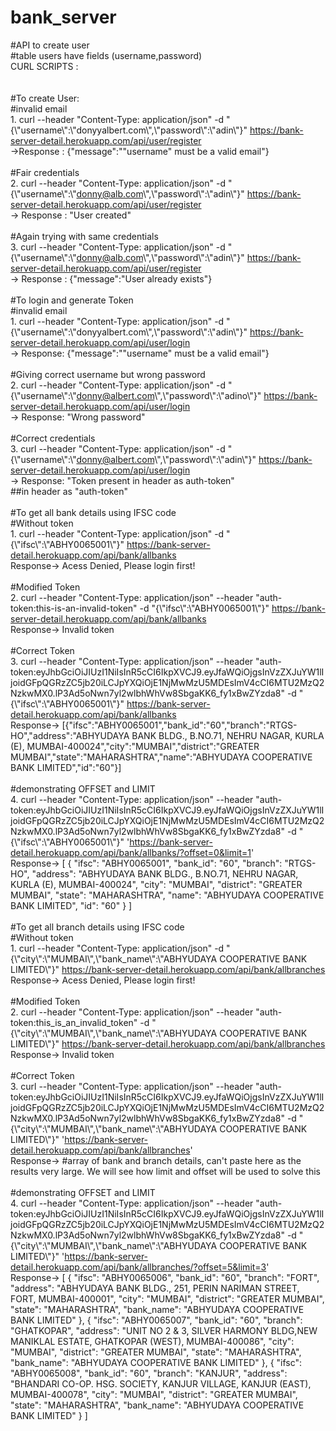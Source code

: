 # bank_server <br/>
#API to create user <br/>
#table users have fields (username,password) <br/>
CURL SCRIPTS : <br/>
<br/><br/>
#To create User:
<br/>
#invalid email
<br/>1. curl --header "Content-Type: application/json" -d "{\\"username\\":\\"donyyalbert.com\\",\\"password\\":\\"adin\\"}" https://bank-server-detail.herokuapp.com/api/user/register
<br/>->Response : {"message":"\"username\" must be a valid email"}
<br/>
<br/>
#Fair credentials
<br/>2. curl --header "Content-Type: application/json" -d "{\\"username\\":\\"donny@alb.com\\",\\"password\\":\\"adin\\"}" https://bank-server-detail.herokuapp.com/api/user/register
<br/> -> Response : "User created"
<br/>
<br/>
#Again trying with same credentials
<br/>3. curl --header "Content-Type: application/json" -d "{\\"username\\":\\"donny@alb.com\\",\\"password\\":\\"adin\\"}" https://bank-server-detail.herokuapp.com/api/user/register
<br/>-> Response : {"message":"User already exists"}
<br/>
<br/>
#To login and generate Token
<br/>#invalid email
<br/>1. curl --header "Content-Type: application/json" -d "{\\"username\\":\\"donyyalbert.com\\",\\"password\\":\\"adin\\"}" https://bank-server-detail.herokuapp.com/api/user/login
<br/>-> Response: {"message":"\"username\" must be a valid email"}
<br/>
<br/>#Giving correct username but wrong password
<br/>2. curl --header "Content-Type: application/json" -d "{\\"username\\":\\"donny@albert.com\\",\\"password\\":\\"adino\\"}" https://bank-server-detail.herokuapp.com/api/user/login
<br/>-> Response: "Wrong password"
<br/>
<br/>
#Correct credentials 
<br/>3. curl --header "Content-Type: application/json" -d "{\\"username\\":\\"donny@albert.com\\",\\"password\\":\\"adin\\"}" https://bank-server-detail.herokuapp.com/api/user/login
<br/>-> Response: "Token present in header as auth-token" 
<br/>##in header as "auth-token" 
<br/><br/>
#To get all bank details using IFSC code
<br/>#Without token
<br/>1. curl --header "Content-Type: application/json" -d "{\\"ifsc\\":\\"ABHY0065001\\"}" https://bank-server-detail.herokuapp.com/api/bank/allbanks
<br/>Response-> Acess Denied, Please login first!
<br/><br/>
#Modified Token
<br/>2. curl --header "Content-Type: application/json" --header "auth-token:this-is-an-invalid-token" -d "{\\"ifsc\\":\\"ABHY0065001\\"}" https://bank-server-detail.herokuapp.com/api/bank/allbanks
<br/>Response-> Invalid token
<br/><br/>
#Correct Token
<br/>3. curl --header "Content-Type: application/json" --header "auth-token:eyJhbGciOiJIUzI1NiIsInR5cCI6IkpXVCJ9.eyJfaWQiOjgsInVzZXJuYW1lIjoidGFpQGRzZC5jb20iLCJpYXQiOjE1NjMwMzU5MDEsImV4cCI6MTU2MzQ2NzkwMX0.lP3Ad5oNwn7yl2wlbhWhVw8SbgaKK6_fy1xBwZYzda8" -d "{\\"ifsc\\":\\"ABHY0065001\\"}" https://bank-server-detail.herokuapp.com/api/bank/allbanks
<br/>Response-> [{"ifsc":"ABHY0065001","bank_id":"60","branch":"RTGS-HO","address":"ABHYUDAYA BANK BLDG., B.NO.71, NEHRU NAGAR, KURLA (E), MUMBAI-400024","city":"MUMBAI","district":"GREATER MUMBAI","state":"MAHARASHTRA","name":"ABHYUDAYA COOPERATIVE BANK LIMITED","id":"60"}]
<br/><br/>
#demonstrating OFFSET and LIMIT
<br/>4. curl --header "Content-Type: application/json" --header "auth-token:eyJhbGciOiJIUzI1NiIsInR5cCI6IkpXVCJ9.eyJfaWQiOjgsInVzZXJuYW1lIjoidGFpQGRzZC5jb20iLCJpYXQiOjE1NjMwMzU5MDEsImV4cCI6MTU2MzQ2NzkwMX0.lP3Ad5oNwn7yl2wlbhWhVw8SbgaKK6_fy1xBwZYzda8" -d "{\\"ifsc\\":\\"ABHY0065001\\"}" 'https://bank-server-detail.herokuapp.com/api/bank/allbanks/?offset=0&limit=1'
<br/>Response-> [
    {
        "ifsc": "ABHY0065001",
        "bank_id": "60",
        "branch": "RTGS-HO",
        "address": "ABHYUDAYA BANK BLDG., B.NO.71, NEHRU NAGAR, KURLA (E), MUMBAI-400024",
        "city": "MUMBAI",
        "district": "GREATER MUMBAI",
        "state": "MAHARASHTRA",
        "name": "ABHYUDAYA COOPERATIVE BANK LIMITED",
        "id": "60"
    }
]
<br/><br/>
#To get all branch details using IFSC code
<br/>#Without token
<br/>1. curl --header "Content-Type: application/json" -d "{\\"city\\":\\"MUMBAI\\",\\"bank_name\\":\\"ABHYUDAYA COOPERATIVE BANK LIMITED\\"}" https://bank-server-detail.herokuapp.com/api/bank/allbranches
<br/>Response-> Acess Denied, Please login first!
<br/><br/>
#Modified Token
<br/>2. curl --header "Content-Type: application/json" --header "auth-token:this_is_an_invalid_token" -d "{\\"city\\":\\"MUMBAI\\",\\"bank_name\\":\\"ABHYUDAYA COOPERATIVE BANK LIMITED\\"}" https://bank-server-detail.herokuapp.com/api/bank/allbranches
<br/>Response-> Invalid token
<br/><br/>
#Correct Token
<br/>3. curl --header "Content-Type: application/json" --header "auth-token:eyJhbGciOiJIUzI1NiIsInR5cCI6IkpXVCJ9.eyJfaWQiOjgsInVzZXJuYW1lIjoidGFpQGRzZC5jb20iLCJpYXQiOjE1NjMwMzU5MDEsImV4cCI6MTU2MzQ2NzkwMX0.lP3Ad5oNwn7yl2wlbhWhVw8SbgaKK6_fy1xBwZYzda8" -d "{\\"city\\":\\"MUMBAI\\",\\"bank_name\\":\\"ABHYUDAYA COOPERATIVE BANK LIMITED\\"}" 'https://bank-server-detail.herokuapp.com/api/bank/allbranches'
<br/>Response-> #array of bank and branch details, can't paste here as the results very large. We will see how limit and offset will be used to solve this
<br/><br/>
#demonstrating OFFSET and LIMIT
<br/>4. curl --header "Content-Type: application/json" --header "auth-token:eyJhbGciOiJIUzI1NiIsInR5cCI6IkpXVCJ9.eyJfaWQiOjgsInVzZXJuYW1lIjoidGFpQGRzZC5jb20iLCJpYXQiOjE1NjMwMzU5MDEsImV4cCI6MTU2MzQ2NzkwMX0.lP3Ad5oNwn7yl2wlbhWhVw8SbgaKK6_fy1xBwZYzda8" -d "{\\"city\\":\\"MUMBAI\\",\\"bank_name\\":\\"ABHYUDAYA COOPERATIVE BANK LIMITED\\"}" 'https://bank-server-detail.herokuapp.com/api/bank/allbranches/?offset=5&limit=3'
<br/>Response-> [
    {
        "ifsc": "ABHY0065006",
        "bank_id": "60",
        "branch": "FORT",
        "address": "ABHYUDAYA BANK BLDG., 251, PERIN NARIMAN STREET, FORT, MUMBAI-400001",
        "city": "MUMBAI",
        "district": "GREATER MUMBAI",
        "state": "MAHARASHTRA",
        "bank_name": "ABHYUDAYA COOPERATIVE BANK LIMITED"
    },
    {
        "ifsc": "ABHY0065007",
        "bank_id": "60",
        "branch": "GHATKOPAR",
        "address": "UNIT NO 2 & 3, SILVER HARMONY BLDG,NEW MANIKLAL ESTATE, GHATKOPAR (WEST), MUMBAI-400086",
        "city": "MUMBAI",
        "district": "GREATER MUMBAI",
        "state": "MAHARASHTRA",
        "bank_name": "ABHYUDAYA COOPERATIVE BANK LIMITED"
    },
    {
        "ifsc": "ABHY0065008",
        "bank_id": "60",
        "branch": "KANJUR",
        "address": "BHANDARI CO-OP. HSG. SOCIETY, KANJUR VILLAGE, KANJUR (EAST), MUMBAI-400078",
        "city": "MUMBAI",
        "district": "GREATER MUMBAI",
        "state": "MAHARASHTRA",
        "bank_name": "ABHYUDAYA COOPERATIVE BANK LIMITED"
    }
]
